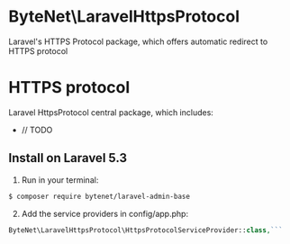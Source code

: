 # ByteNet\LaravelHttpsProtocol
Laravel's HTTPS Protocol package, which offers automatic redirect to HTTPS protocol

# HTTPS protocol


Laravel HttpsProtocol central package, which includes:

-  // TODO


## Install on Laravel 5.3

1) Run in your terminal:

``` bash
$ composer require bytenet/laravel-admin-base
```

2) Add the service providers in config/app.php:
``` php
ByteNet\LaravelHttpsProtocol\HttpsProtocolServiceProvider::class,```
